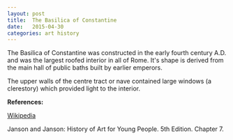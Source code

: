 ```yaml
---
layout: post
title:  The Basilica of Constantine
date:   2015-04-30
categories: art history
---
```

The Basilica of Constantine was constructed in the early fourth century A.D. and was the largest roofed interior in all of Rome.  It's shape is derived from the main hall of public baths built by earlier emperors.

The upper walls of the centre tract or nave contained large windows (a clerestory) which provided light to the interior.  

**References:**

[Wikipedia](http://en.wikipedia.org/wiki/Basilica_of_Maxentius)

Janson and Janson: History of Art for Young People. 5th Edition. Chapter 7.